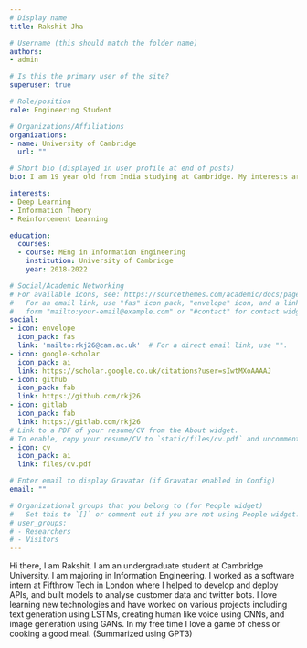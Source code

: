 ```yaml
---
# Display name
title: Rakshit Jha

# Username (this should match the folder name)
authors:
- admin

# Is this the primary user of the site?
superuser: true

# Role/position
role: Engineering Student

# Organizations/Affiliations
organizations:
- name: University of Cambridge
  url: ""

# Short bio (displayed in user profile at end of posts)
bio: I am 19 year old from India studying at Cambridge. My interests are in machine learning and deep learning.

interests:
- Deep Learning
- Information Theory
- Reinforcement Learning

education:
  courses:
  - course: MEng in Information Engineering
    institution: University of Cambridge
    year: 2018-2022

# Social/Academic Networking
# For available icons, see: https://sourcethemes.com/academic/docs/page-builder/#icons
#   For an email link, use "fas" icon pack, "envelope" icon, and a link in the
#   form "mailto:your-email@example.com" or "#contact" for contact widget.
social:
- icon: envelope
  icon_pack: fas
  link: 'mailto:rkj26@cam.ac.uk'  # For a direct email link, use "".
- icon: google-scholar
  icon_pack: ai
  link: https://scholar.google.co.uk/citations?user=sIwtMXoAAAAJ
- icon: github
  icon_pack: fab
  link: https://github.com/rkj26
- icon: gitlab
  icon_pack: fab
  link: https://gitlab.com/rkj26
# Link to a PDF of your resume/CV from the About widget.
# To enable, copy your resume/CV to `static/files/cv.pdf` and uncomment the lines below.
- icon: cv
  icon_pack: ai
  link: files/cv.pdf

# Enter email to display Gravatar (if Gravatar enabled in Config)
email: ""

# Organizational groups that you belong to (for People widget)
#   Set this to `[]` or comment out if you are not using People widget.
# user_groups:
# - Researchers
# - Visitors
---
```


Hi there, I am Rakshit.  I am an undergraduate student at Cambridge University.  I am majoring in Information Engineering.  I worked as a software intern at Fifthrow Tech in London where I helped to develop and deploy APIs, and built models to analyse customer data and twitter bots.  I love learning new technologies and have worked on various projects including text generation using LSTMs, creating human like voice using CNNs, and image generation using GANs. In my free time I love a game of chess or cooking a good meal.
(Summarized using GPT3)
